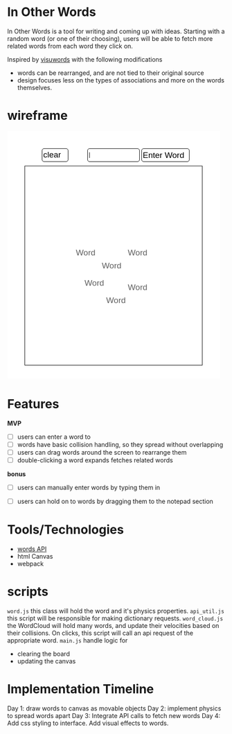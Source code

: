 # In Other Words
In Other Words is a tool for writing and coming up with ideas.
Starting with a random word (or one of their choosing), users will be able to fetch more related words from each word they click on.

Inspired by [visuwords](https://visuwords.com/) with the following modifications
 - words can be rearranged, and are not tied to their original source
 - design focuses less on the types of associations and more on the words themselves.

# wireframe

![Kiku](docs/wireframe.png)

# Features

**MVP**
  - [ ] users can enter a word to
  - [ ] words have basic collision handling, so they spread without overlapping
  - [ ] users can drag words around the screen to rearrange them
  - [ ] double-clicking a word expands fetches related words

**bonus**
  - [ ] users can manually enter words by typing them in
  - [ ] users can hold on to words by dragging them to the notepad section


# Tools/Technologies
  - [words API](https://www.wordsapi.com/)
  - html Canvas
  - webpack

# scripts
`word.js` this class will hold the word and it's physics properties.
`api_util.js` this script will be responsible for making dictionary requests.
`word_cloud.js` the WordCloud will hold many words, and update their velocities based on their collisions. On clicks, this script will call an api request of the appropriate word.
`main.js` handle logic for
 - clearing the board
 - updating the canvas

# Implementation Timeline
Day 1: draw words to canvas as movable objects
Day 2: implement physics to spread words apart
Day 3: Integrate API calls to fetch new words
Day 4: Add css styling to interface. Add visual effects to words.
